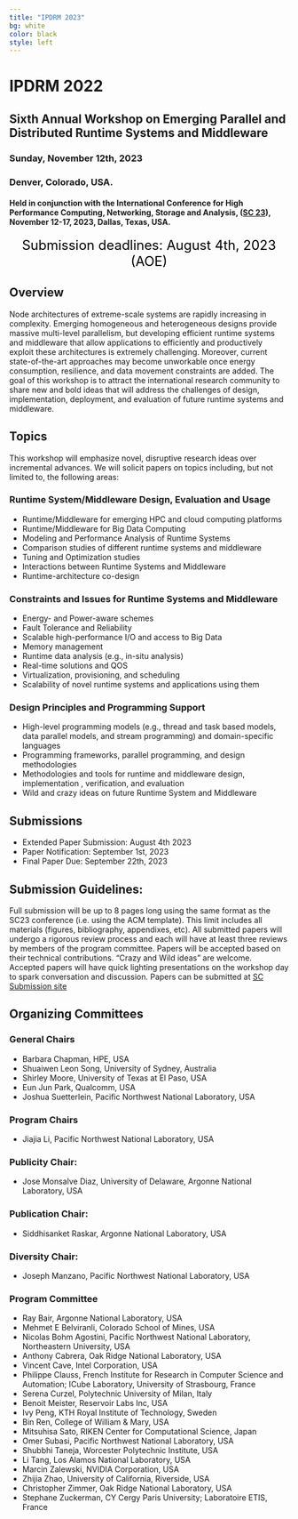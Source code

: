 ```yaml
---
title: "IPDRM 2023"
bg: white
color: black
style: left
---
```


# IPDRM 2022

<div style="text-align:center;">
  <span class="fa-stack subtlecircle" style="font-size:64px; background:rgba(0,128,0,0.1)">
    <i class="fa fa-circle fa-stack-2x text-white"></i>
    <i class="fa fa-server fa-stack-1x text-green"></i>
  </span>
</div>

## Sixth Annual Workshop on Emerging Parallel and Distributed Runtime Systems and Middleware
### Sunday, November 12th, 2023
### Denver, Colorado, USA.

#### Held in conjunction with the International Conference for High Performance Computing, Networking, Storage and Analysis, ([SC 23](https://sc23.supercomputing.org/)), November 12-17, 2023, Dallas, Texas, USA.

<div style="text-align:center;">
  <p>
  <font style="color:black;font-size:18pt;font-face:bold;">
  Submission deadlines: August 4th, 2023 (AOE)
  </font>
  </p>
</div>
<!--
#### In collaboration with

<div style="text-align:center;">
  <a href="https://sc22.supercomputing.org/" target="_blank"><img width="200" src="img/customLogo1.png"/></a>
  <a href="https://tc.computer.org/tchpc/" target="_blank"><img width="400" src="img/tchpc_logo_cmyk.png"/></a>
  <br><br>
</div>
-->

## Overview

Node architectures of extreme-scale systems are rapidly increasing in complexity. Emerging homogeneous and heterogeneous designs provide massive multi-level parallelism, but developing efficient runtime systems and middleware that allow applications to efficiently and productively exploit these architectures is extremely challenging.  Moreover, current state-of-the-art approaches may become unworkable once energy consumption, resilience, and data movement constraints are added. The goal of this workshop is to attract the international research community to share new and bold ideas that will address the challenges of design, implementation, deployment, and evaluation of future runtime systems and middleware.

## Topics

This workshop will emphasize novel, disruptive research ideas over incremental advances. We will solicit papers on topics including, but not limited to, the following areas:

### Runtime System/Middleware Design, Evaluation and Usage
* Runtime/Middleware for emerging HPC and cloud computing platforms
* Runtime/Middleware for Big Data Computing
* Modeling and Performance Analysis of Runtime Systems
* Comparison studies of different runtime systems and middleware
* Tuning and Optimization studies
* Interactions between Runtime Systems and Middleware
* Runtime-architecture co-design

### Constraints and Issues for Runtime Systems and Middleware
* Energy- and Power-aware schemes
* Fault Tolerance and Reliability
* Scalable high-performance I/O and access to Big Data
* Memory management
* Runtime data analysis (e.g., in-situ analysis)
* Real-time solutions and QOS
* Virtualization, provisioning, and scheduling
* Scalability of novel runtime systems and applications using them

### Design Principles and Programming Support
* High-level programming models (e.g., thread and task based models, data parallel models, and stream programming) and domain-specific languages
* Programming frameworks, parallel programming, and design methodologies
* Methodologies and tools for runtime and middleware design, implementation , verification, and evaluation
* Wild and crazy ideas on future Runtime System and Middleware

## Submissions

* Extended Paper Submission: August 4th 2023
* Paper Notification: September 1st, 2023
* Final Paper Due: September 22th, 2023

## Submission Guidelines:

Full submission will be up to 8 pages long using the same format as the SC23
conference (i.e. using the ACM template). This limit includes all materials
(figures, bibliography, appendixes, etc).  All submitted 
papers will undergo a rigorous review process and each will have at least 
three reviews by members of the program committee. Papers will be accepted 
based on their technical contributions. “Crazy and Wild ideas” are welcome. 
Accepted papers will have quick lighting presentations on the workshop day 
to spark conversation and discussion. Papers can be submitted at 
<a href="https://submissions.supercomputing.org/" target="__blank">SC Submission site</a>

<!--
## Instructions for the Virtual Workshop

IPDRM will be hybrid this year. For all the accepted papers, instructions on how to setup your presentations are provided in this [file](SC20_Virtual_Presenter_Packet.zip). For attendees, the login information will be availble near the day of the workshop. 

-->

## Organizing Committees

### General Chairs

* Barbara Chapman, HPE, USA
* Shuaiwen Leon Song, University of Sydney, Australia
* Shirley Moore, University of Texas at El Paso, USA
* Eun Jun Park, Qualcomm, USA
* Joshua Suetterlein, Pacific Northwest National Laboratory, USA

### Program Chairs

* Jiajia Li, Pacific Northwest National Laboratory, USA

### Publicity Chair:

* Jose Monsalve Diaz, University of Delaware, Argonne National Laboratory, USA

### Publication Chair:

* Siddhisanket Raskar, Argonne National Laboratory, USA

### Diversity Chair:

* Joseph Manzano, Pacific Northwest National Laboratory, USA

### Program Committee

* Ray Bair, Argonne National Laboratory, USA 
* Mehmet E Belviranli, Colorado School of Mines, USA 
* Nicolas Bohm Agostini, Pacific Northwest National Laboratory, Northeastern University, USA 
* Anthony Cabrera, Oak Ridge National Laboratory, USA 
* Vincent Cave, Intel Corporation, USA 
* Philippe Clauss, French Institute for Research in Computer Science and Automation; ICube Laboratory, University of Strasbourg, France 
* Serena Curzel, Polytechnic University of Milan, Italy 
* Benoit Meister, Reservoir Labs Inc, USA 
* Ivy Peng, KTH Royal Institute of Technology, Sweden 
* Bin Ren, College of William & Mary, USA 
* Mitsuhisa Sato, RIKEN Center for Computational Science, Japan 
* Omer Subasi, Pacific Northwest National Laboratory, USA 
* Shubbhi Taneja, Worcester Polytechnic Institute, USA 
* Li Tang, Los Alamos National Laboratory, USA 
* Marcin Zalewski, NVIDIA Corporation, USA 
* Zhijia Zhao, University of California, Riverside, USA 
* Christopher Zimmer, Oak Ridge National Laboratory, USA 
* Stephane Zuckerman, CY Cergy Paris University; Laboratoire ETIS, France 

<!--
### Keynote

We are proud to annouce Dr. Sunita Chandrasekaran will be presenting our keynote this year.

#### Bio
Sunita Chandrasekaran is an Associate Professor with the Department of Computer and Information Sciences at the University of Delaware, USA. She is also a computational scientist with Brookhaven National Laboratory. She received her Ph.D. in 2012 on Tools and Algorithms for High-Level Algorithm Mapping to FPGAs from Nanyang Technological University, Singapore. Her research spans High Performance Computing, parallel programming for exascale computing, performance benchmarking and machine learning. She is currently the PI for ECP SOLLVE and OLCF CAAR PIConGPU project. She is also the co-director of a new AI Center of Excellence (AICoE) at UDEL. She is a recipient of the 2016 IEEE-CS TCHPC Award for Excellence for Early Career Researchers in High Performance Computing.

#### Title
Challenges and success stories migrating software and applications to Frontier

#### Abstract 
This talk will share stories from CAAR PIConGPU and ECP SOLLVE projects. The stories will present our experiences on porting applications to pre-exascale systems to exascale system, Frontier. It will highlight challenges we faced preparing and using relevant software tools including alpaka, OpenMP and OpenACC programming models among other tools. The talk will also present insights we gathered from profiler/performance analysis tools. Takeaways will be drawn from both the projects to share with the IPDRM community and at the same seek input from the audience so we can together improve our techniques and approaches. 

## Program

<style>
table th:first-of-type {
    width: 20%;
}
table th:nth-of-type(2) {
    width: 40%;
}
table th:nth-of-type(3) {
    width: 40%;
}
table, th, td {
   border: 1px solid black;
   padding: 10px;
}
</style>

| __Time__ |  __Paper / Session Title__  |  __Authors__ |
|---------------|-----------------------------|------------------------|
| `8:30-9:25` | Keynote: Challenges and Success Stories Migrating Software and Applications to Frontier | Sunita Chandrasekaran|
| `9:25-9:55` | SABO: Dynamic MPI+OpenMP Resource Balancer | Cassandra Rocha Barbosa, Pierre Lemarinier, Guillaume Papauré, Marc Pérache, Michaël Krajecki |
| `9:55-10:25` | Break |  |
| `10:25-10:55` | LEC-PR:Proactive Recovery Method in Erasure-Coded Storage | Ying Song, Mingjie Yang, Bo Wang |
| `10:55-11:25` | Petri Nets for Concurrent Programming | Marshall Rawson, Michael Rawson |
| `11:25-11:55` | Global Tasking Model using OpenMP: Myth or Reality in the Making | Abid Malik |
| `11:55-12:00` | Closing | Joshua Suetterlein |

-->
